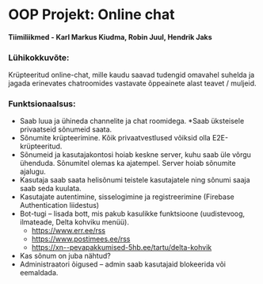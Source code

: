 # OOP Projekt: Online chat

#### Tiimiliikmed - Karl Markus Kiudma, Robin Juul, Hendrik Jaks

### Lühikokkuvõte: 
Krüpteeritud online-chat, mille kaudu saavad tudengid omavahel suhelda ja jagada erinevates chatroomides vastavate õppeainete alast teavet / muljeid. 

### Funktsionaalsus:
* Saab luua ja ühineda channelite ja chat roomidega.
*Saab üksteisele privaatseid sõnumeid saata.
* Sõnumite krüpteerimine. Kõik privaatvestlused võiksid olla E2E-krüpteeritud.
* Sõnumeid ja kasutajakontosi hoiab keskne server, kuhu saab üle võrgu ühenduda. Sõnumitel olemas ka ajatempel. Server hoiab sõnumite ajalugu.
* Kasutaja saab saata helisõnumi teistele kasutajatele ning sõnumi saaja saab seda kuulata.
* Kasutajate autentimine, sisselogimine ja registreerimine (Firebase Authentication liidestus)
* Bot-tugi – lisada bott, mis pakub kasulikke funktsioone (uudistevoog, ilmateade, Delta kohviku menüü). 
  * https://www.err.ee/rss
  * https://www.postimees.ee/rss
  * https://xn--pevapakkumised-5hb.ee/tartu/delta-kohvik
* Kas sõnum on juba nähtud?
* Administraatori õigused – admin saab kasutajaid blokeerida või eemaldada.
